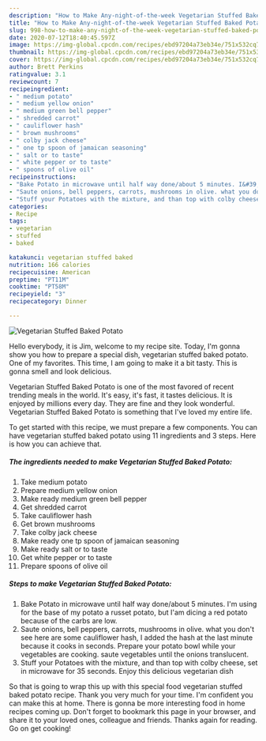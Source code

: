 ```yaml
---
description: "How to Make Any-night-of-the-week Vegetarian Stuffed Baked Potato"
title: "How to Make Any-night-of-the-week Vegetarian Stuffed Baked Potato"
slug: 998-how-to-make-any-night-of-the-week-vegetarian-stuffed-baked-potato
date: 2020-07-12T18:40:45.597Z
image: https://img-global.cpcdn.com/recipes/ebd97204a73eb34e/751x532cq70/vegetarian-stuffed-baked-potato-recipe-main-photo.jpg
thumbnail: https://img-global.cpcdn.com/recipes/ebd97204a73eb34e/751x532cq70/vegetarian-stuffed-baked-potato-recipe-main-photo.jpg
cover: https://img-global.cpcdn.com/recipes/ebd97204a73eb34e/751x532cq70/vegetarian-stuffed-baked-potato-recipe-main-photo.jpg
author: Brett Perkins
ratingvalue: 3.1
reviewcount: 7
recipeingredient:
- " medium potato"
- " medium yellow onion"
- " medium green bell pepper"
- " shredded carrot"
- " cauliflower hash"
- " brown mushrooms"
- " colby jack cheese"
- " one tp spoon of jamaican seasoning"
- " salt or to taste"
- " white pepper or to taste"
- " spoons of olive oil"
recipeinstructions:
- "Bake Potato in microwave until half way done/about 5 minutes. I&#39;m using for the base of my potato a russet potato, but I&#39;am dicing a red potato because of the carbs are low."
- "Saute onions, bell peppers, carrots, mushrooms in olive. what you don&#39;t see here are some cauliflower hash, I added the hash at the last minute because it cooks in seconds. Prepare your potato bowl while your vegetables are cooking. saute vegetables until the onions translucent."
- "Stuff your Potatoes with the mixture, and than top with colby cheese, set in microwave for 35 seconds. Enjoy this delicious vegetarian dish"
categories:
- Recipe
tags:
- vegetarian
- stuffed
- baked

katakunci: vegetarian stuffed baked 
nutrition: 166 calories
recipecuisine: American
preptime: "PT11M"
cooktime: "PT58M"
recipeyield: "3"
recipecategory: Dinner

---
```



![Vegetarian Stuffed Baked Potato](https://img-global.cpcdn.com/recipes/ebd97204a73eb34e/751x532cq70/vegetarian-stuffed-baked-potato-recipe-main-photo.jpg)

Hello everybody, it is Jim, welcome to my recipe site. Today, I'm gonna show you how to prepare a special dish, vegetarian stuffed baked potato. One of my favorites. This time, I am going to make it a bit tasty. This is gonna smell and look delicious.



Vegetarian Stuffed Baked Potato is one of the most favored of recent trending meals in the world. It's easy, it's fast, it tastes delicious. It is enjoyed by millions every day. They are fine and they look wonderful. Vegetarian Stuffed Baked Potato is something that I've loved my entire life.


To get started with this recipe, we must prepare a few components. You can have vegetarian stuffed baked potato using 11 ingredients and 3 steps. Here is how you can achieve that.

<!--inarticleads1-->

##### The ingredients needed to make Vegetarian Stuffed Baked Potato:

1. Take  medium potato
1. Prepare  medium yellow onion
1. Make ready  medium green bell pepper
1. Get  shredded carrot
1. Take  cauliflower hash
1. Get  brown mushrooms
1. Take  colby jack cheese
1. Make ready  one tp spoon of jamaican seasoning
1. Make ready  salt or to taste
1. Get  white pepper or to taste
1. Prepare  spoons of olive oil




<!--inarticleads2-->

##### Steps to make Vegetarian Stuffed Baked Potato:

1. Bake Potato in microwave until half way done/about 5 minutes. I&#39;m using for the base of my potato a russet potato, but I&#39;am dicing a red potato because of the carbs are low.
1. Saute onions, bell peppers, carrots, mushrooms in olive. what you don&#39;t see here are some cauliflower hash, I added the hash at the last minute because it cooks in seconds. Prepare your potato bowl while your vegetables are cooking. saute vegetables until the onions translucent.
1. Stuff your Potatoes with the mixture, and than top with colby cheese, set in microwave for 35 seconds. Enjoy this delicious vegetarian dish




So that is going to wrap this up with this special food vegetarian stuffed baked potato recipe. Thank you very much for your time. I'm confident you can make this at home. There is gonna be more interesting food in home recipes coming up. Don't forget to bookmark this page in your browser, and share it to your loved ones, colleague and friends. Thanks again for reading. Go on get cooking!
